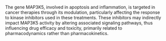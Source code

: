 The gene MAP3K5, involved in apoptosis and inflammation, is targeted in cancer therapies through its modulation, particularly affecting the response to kinase inhibitors used in these treatments. These inhibitors may indirectly impact MAP3K5 activity by altering associated signaling pathways, thus influencing drug efficacy and toxicity, primarily related to pharmacodynamics rather than pharmacokinetics.